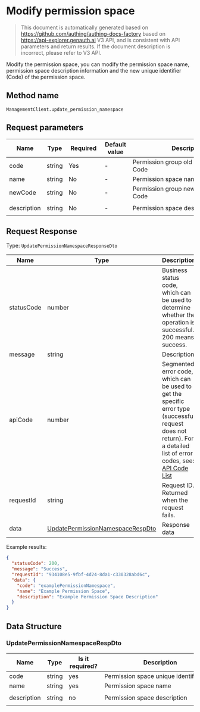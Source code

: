 # Modify permission space

<!--
Warning ⚠️:
Do not modify this document directly,
https://github.com/Authing/authing-docs-factory
Use this project to generate
-->

<LastUpdated />

> This document is automatically generated based on https://github.com/authing/authing-docs-factory based on https://api-explorer.genauth.ai V3 API, and is consistent with API parameters and return results. If the document description is incorrect, please refer to V3 API.

Modify the permission space, you can modify the permission space name, permission space description information and the new unique identifier (Code) of the permission space.

## Method name

`ManagementClient.update_permission_namespace`

## Request parameters

| Name        | Type   | <div style="width:80px">Required</div> | <div style="width:60px">Default value</div> | <div style="width:300px">Description</div>  | <div style="width:200px">Example value</div> |
| ----------- | ------ | -------------------------------------- | ------------------------------------------- | ------------------------------------------- | -------------------------------------------- |
| code        | string | Yes                                    | -                                           | Permission group old unique identifier Code | `examplePermissionNamespace`                 |
| name        | string | No                                     | -                                           | Permission space name                       | `Example permission space`                   |
| newCode     | string | No                                     | -                                           | Permission group new unique identifier Code | `exampleNewPermissionNamespace`              |
| description | string | No                                     | -                                           | Permission space description                | `Example permission space description`       |

## Request Response

Type: `UpdatePermissionNamespaceResponseDto`

| Name       | Type                                                                             | Description                                                                                                                                                                                                                                                                                                                                  |
| ---------- | -------------------------------------------------------------------------------- | -------------------------------------------------------------------------------------------------------------------------------------------------------------------------------------------------------------------------------------------------------------------------------------------------------------------------------------------- |
| statusCode | number                                                                           | Business status code, which can be used to determine whether the operation is successful. 200 means success.                                                                                                                                                                                                                                 |
| message    | string                                                                           | Description                                                                                                                                                                                                                                                                                                                                  |
| apiCode    | number                                                                           | Segmented error code, which can be used to get the specific error type (successful request does not return). For a detailed list of error codes, see: [API Code List](https://api-explorer.genauth.ai/?tag=group/%E5%BC%80%E5%8F%91%E5%87%86%E5%A4%87#tag/%E5%BC%80%E5%8F%91%E5%87%86%E5%A4%87/%E9%94%99%E8%AF%AF%E5%A4%84%E7%90%86/apiCode) |
| requestId  | string                                                                           | Request ID. Returned when the request fails.                                                                                                                                                                                                                                                                                                 |
| data       | <a href="#UpdatePermissionNamespaceRespDto">UpdatePermissionNamespaceRespDto</a> | Response data                                                                                                                                                                                                                                                                                                                                |

Example results:

```json
{
  "statusCode": 200,
  "message": "Success",
  "requestId": "934108e5-9fbf-4d24-8da1-c330328abd6c",
  "data": {
    "code": "examplePermissionNamespace",
    "name": "Example Permission Space",
    "description": "Example Permission Space Description"
  }
}
```

## Data Structure

### <a id="UpdatePermissionNamespaceRespDto"></a> UpdatePermissionNamespaceRespDto

| Name        | Type   | <div style="width:80px">Is it required?</div> | <div style="width:300px">Description</div> | <div style="width:200px">Example value</div> |
| ----------- | ------ | --------------------------------------------- | ------------------------------------------ | -------------------------------------------- |
| code        | string | yes                                           | Permission space unique identifier         | `examplePermissionNamespace`                 |
| name        | string | yes                                           | Permission space name                      | `Example Permission Space`                   |
| description | string | no                                            | Permission space description               | `Example Permission Space Description`       |
